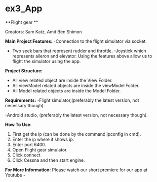# ex3_App
**Flight gear **


Creators: Sam Katz, Amit Ben Shimon

**Main Project Features:**
-Connection to the flight simulator via socket.
- Two seek bars that represent rudder and throttle.
-Joystick which represents aileron and elevator.
Using the features above allow us to flight the simulator using the app.


**Project Structure:**
- All view related object are inside the View Folder.
- All viewModel related objects are inside the viewModel Folder.
- All Model related objects are inside the Model Folder.


**Requirements:**
-Flight simulator,(preferably the latest version, not necessary though).

-Android studio, (preferably the latest version, not necessary though).

**How To Use:**
1.	First get the ip (can be done by the command ipconfig in cmd).
2.	Enter the ip where it shows ip.
3.	Enter port 6400.
4.	Open Flight gear simulator.
5.	Click connect
6.	Click Cessna and then start engine.


**For More Information:**
Please watch our short premiere for our app at Youtube - 
